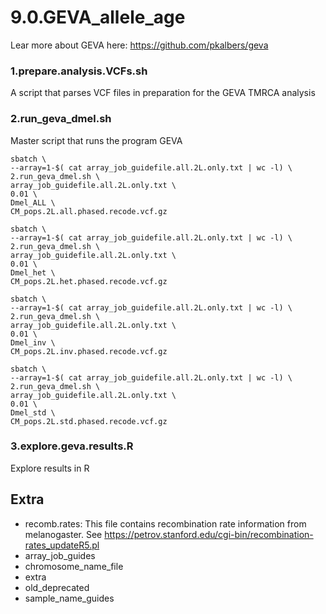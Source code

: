 # 9.0.GEVA_allele_age
Lear more about GEVA here: https://github.com/pkalbers/geva 

### 1.prepare.analysis.VCFs.sh
A script that parses VCF files in preparation for the GEVA TMRCA analysis

### 2.run_geva_dmel.sh
Master script that runs the program GEVA
```
sbatch \
--array=1-$( cat array_job_guidefile.all.2L.only.txt | wc -l) \
2.run_geva_dmel.sh \
array_job_guidefile.all.2L.only.txt \
0.01 \
Dmel_ALL \
CM_pops.2L.all.phased.recode.vcf.gz

sbatch \
--array=1-$( cat array_job_guidefile.all.2L.only.txt | wc -l) \
2.run_geva_dmel.sh \
array_job_guidefile.all.2L.only.txt \
0.01 \
Dmel_het \
CM_pops.2L.het.phased.recode.vcf.gz

sbatch \
--array=1-$( cat array_job_guidefile.all.2L.only.txt | wc -l) \
2.run_geva_dmel.sh \
array_job_guidefile.all.2L.only.txt \
0.01 \
Dmel_inv \
CM_pops.2L.inv.phased.recode.vcf.gz

sbatch \
--array=1-$( cat array_job_guidefile.all.2L.only.txt | wc -l) \
2.run_geva_dmel.sh \
array_job_guidefile.all.2L.only.txt \
0.01 \
Dmel_std \
CM_pops.2L.std.phased.recode.vcf.gz

```

### 3.explore.geva.results.R
Explore results in R

## Extra
* recomb.rates: This file contains recombination rate information from melanogaster. See https://petrov.stanford.edu/cgi-bin/recombination-rates_updateR5.pl
* array_job_guides
* chromosome_name_file
* extra
* old_deprecated
* sample_name_guides
